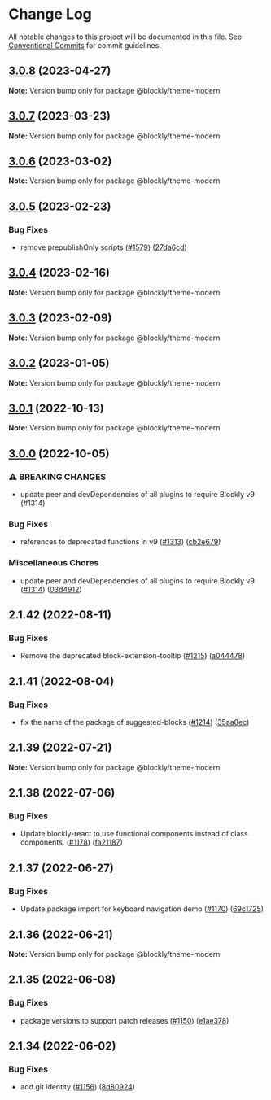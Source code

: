 # Change Log

All notable changes to this project will be documented in this file.
See [Conventional Commits](https://conventionalcommits.org) for commit guidelines.

## [3.0.8](https://github.com/google/blockly-samples/compare/@blockly/theme-modern@3.0.7...@blockly/theme-modern@3.0.8) (2023-04-27)

**Note:** Version bump only for package @blockly/theme-modern





## [3.0.7](https://github.com/google/blockly-samples/compare/@blockly/theme-modern@3.0.6...@blockly/theme-modern@3.0.7) (2023-03-23)

**Note:** Version bump only for package @blockly/theme-modern





## [3.0.6](https://github.com/google/blockly-samples/compare/@blockly/theme-modern@3.0.5...@blockly/theme-modern@3.0.6) (2023-03-02)

**Note:** Version bump only for package @blockly/theme-modern





## [3.0.5](https://github.com/google/blockly-samples/compare/@blockly/theme-modern@3.0.4...@blockly/theme-modern@3.0.5) (2023-02-23)


### Bug Fixes

* remove prepublishOnly scripts ([#1579](https://github.com/google/blockly-samples/issues/1579)) ([27da6cd](https://github.com/google/blockly-samples/commit/27da6cd04c38f6ba417f4e7446bb6218c475448d))



## [3.0.4](https://github.com/google/blockly-samples/compare/@blockly/theme-modern@3.0.3...@blockly/theme-modern@3.0.4) (2023-02-16)

**Note:** Version bump only for package @blockly/theme-modern





## [3.0.3](https://github.com/google/blockly-samples/compare/@blockly/theme-modern@3.0.2...@blockly/theme-modern@3.0.3) (2023-02-09)

**Note:** Version bump only for package @blockly/theme-modern





## [3.0.2](https://github.com/google/blockly-samples/compare/@blockly/theme-modern@3.0.1...@blockly/theme-modern@3.0.2) (2023-01-05)

**Note:** Version bump only for package @blockly/theme-modern





## [3.0.1](https://github.com/google/blockly-samples/compare/@blockly/theme-modern@3.0.0...@blockly/theme-modern@3.0.1) (2022-10-13)

**Note:** Version bump only for package @blockly/theme-modern





## [3.0.0](https://github.com/google/blockly-samples/compare/@blockly/theme-modern@2.1.42...@blockly/theme-modern@3.0.0) (2022-10-05)


### ⚠ BREAKING CHANGES

* update peer and devDependencies of all plugins to require Blockly v9 (#1314)

### Bug Fixes

* references to deprecated functions in v9 ([#1313](https://github.com/google/blockly-samples/issues/1313)) ([cb2e679](https://github.com/google/blockly-samples/commit/cb2e67987e0b62a77c26adc660cc6ade1ba67954))


### Miscellaneous Chores

* update peer and devDependencies of all plugins to require Blockly v9 ([#1314](https://github.com/google/blockly-samples/issues/1314)) ([03d4912](https://github.com/google/blockly-samples/commit/03d4912c42c8de0f30493037ccc28dddaea0f266))



## 2.1.42 (2022-08-11)


### Bug Fixes

* Remove the deprecated block-extension-tooltip ([#1215](https://github.com/google/blockly-samples/issues/1215)) ([a044478](https://github.com/google/blockly-samples/commit/a044478c86a73e3065bc866e427f175cbec6fc13))





## 2.1.41 (2022-08-04)


### Bug Fixes

* fix the name of the package of suggested-blocks ([#1214](https://github.com/google/blockly-samples/issues/1214)) ([35aa8ec](https://github.com/google/blockly-samples/commit/35aa8ec73a60a4eb5b1e80cb2fc71dcd83d05e27))





## 2.1.39 (2022-07-21)

**Note:** Version bump only for package @blockly/theme-modern





## 2.1.38 (2022-07-06)


### Bug Fixes

* Update blockly-react to use functional components instead of class components. ([#1178](https://github.com/google/blockly-samples/issues/1178)) ([fa21187](https://github.com/google/blockly-samples/commit/fa21187cdbe4ec3a5c69f185540dd68a98eb69d7))





## 2.1.37 (2022-06-27)


### Bug Fixes

* Update package import for keyboard navigation demo ([#1170](https://github.com/google/blockly-samples/issues/1170)) ([69c1725](https://github.com/google/blockly-samples/commit/69c1725b775279fcc397dc178935208d5f42b08c))





## 2.1.36 (2022-06-21)

**Note:** Version bump only for package @blockly/theme-modern





## 2.1.35 (2022-06-08)


### Bug Fixes

* package versions to support patch releases ([#1150](https://github.com/google/blockly-samples/issues/1150)) ([e1ae378](https://github.com/google/blockly-samples/commit/e1ae378d779531621c3d948566257d069002963f))





## 2.1.34 (2022-06-02)


### Bug Fixes

* add git identity ([#1156](https://github.com/google/blockly-samples/issues/1156)) ([8d80924](https://github.com/google/blockly-samples/commit/8d809243b277375beb2ce75d4e157b5e17f78193))

